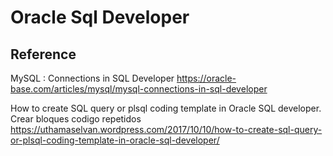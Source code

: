 # Oracle Sql Developer
 
 
## Reference

MySQL : Connections in SQL Developer
https://oracle-base.com/articles/mysql/mysql-connections-in-sql-developer

How to create SQL query or plsql coding template in Oracle SQL developer.
Crear bloques codigo repetidos
https://uthamaselvan.wordpress.com/2017/10/10/how-to-create-sql-query-or-plsql-coding-template-in-oracle-sql-developer/ 
 
